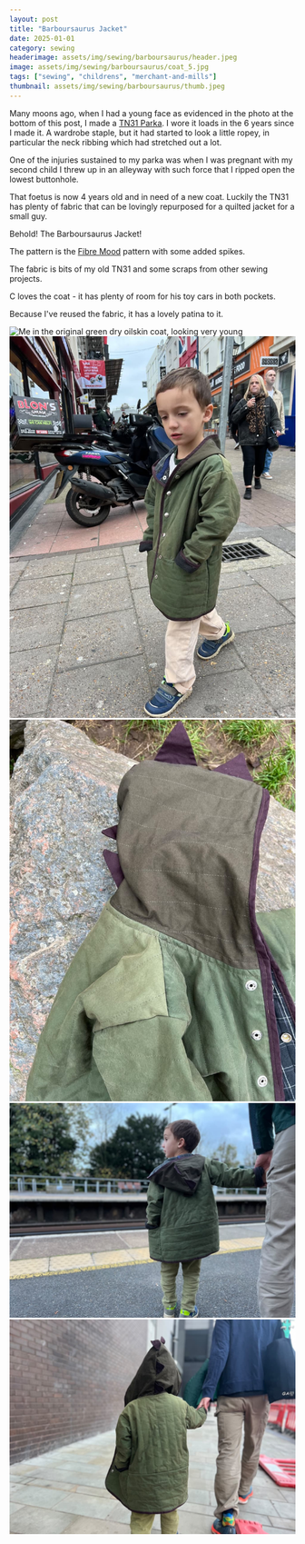 ```yaml
---
layout: post
title: "Barboursaurus Jacket"
date: 2025-01-01
category: sewing
headerimage: assets/img/sewing/barboursaurus/header.jpeg
image: assets/img/sewing/barboursaurus/coat_5.jpg
tags: ["sewing", "childrens", "merchant-and-mills"]
thumbnail: assets/img/sewing/barboursaurus/thumb.jpeg
---
```


Many moons ago, when I had a young face as evidenced in the photo at the bottom of this post, I made a [TN31 Parka](https://alicebartlett.co.uk/blog/tn31-parka). I wore it loads in the 6 years since I made it. A wardrobe staple, but it had started to look a little ropey, in particular the neck ribbing which had stretched out a lot.

One of the injuries sustained to my parka was when I was pregnant with my second child I threw up in an alleyway with such force that I ripped open the lowest buttonhole.

That foetus is now 4 years old and in need of a new coat. Luckily the TN31 has plenty of fabric that can be lovingly repurposed for a quilted jacket for a small guy.

Behold! The Barboursaurus Jacket!

The pattern is the [Fibre Mood](https://thefoldline.com/products/fibre-mood-child-teen-bobby-jacket) pattern with some added spikes.

The fabric is bits of my old TN31 and some scraps from other sewing projects.

C loves the coat - it has plenty of room for his toy cars in both pockets.

Because I've reused the fabric, it has a lovely patina to it.

![Me in the original green dry oilskin coat, looking very young](/assets/img/sewing/barboursaurus/me_in_jan.jpeg)
![Me in the original coat](/assets/img/sewing/barboursaurus/coat_1.jpeg)
![Chaz in his coat](/assets/img/sewing/barboursaurus/coat_2.jpeg)
![Chaz in his coat](/assets/img/sewing/barboursaurus/coat_3.jpeg)
![Chaz in his coat](/assets/img/sewing/barboursaurus/coat_4.jpeg)
